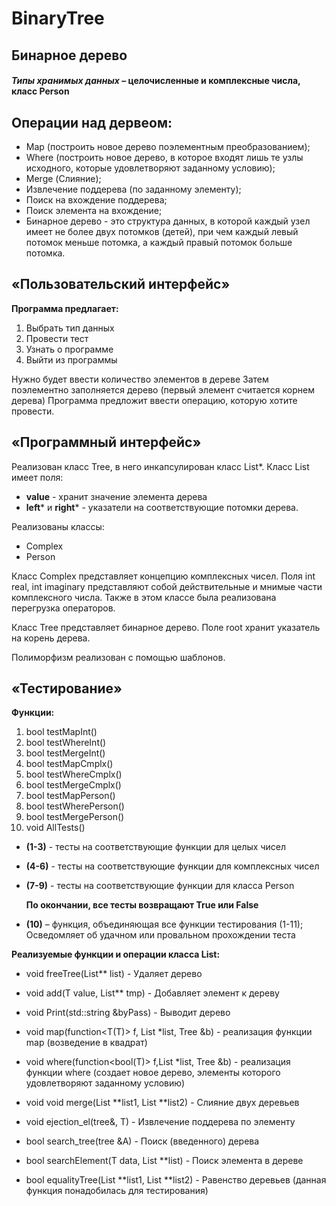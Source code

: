 # BinaryTree
## Бинарное дерево

#### _**Типы хранимых данных**_ – целочисленные и комплексные числа, класс Person

## **Операции над дервеом:**
- Map (построить новое дерево поэлементным преобразованием);
- Where (построить новое дерево, в которое входят лишь те узлы исходного, которые удовлетворяют заданному условию);
- Merge (Слияние);
- Извлечение поддерева (по заданному элементу);
- Поиск на вхождение поддерева;
- Поиск элемента на вхождение;
- Бинарное дерево - это структура данных, в которой каждый узел имеет не более двух потомков (детей), при чем каждый левый потомок меньше потомка, а каждый правый потомок больше потомка.

## **«Пользовательский интерфейс»**

**Программа предлагает:**
1. Выбрать тип данных
2. Провести тест
3. Узнать о программе
4. Выйти из программы

Нужно будет ввести количество элементов в дереве
Затем поэлементно заполняется дерево (первый элемент считается корнем дерева)
Программа предложит ввести операцию, которую хотите провести.

## **«Программный интерфейс»**

Реализован класс Tree, в него инкапсулирован класс List*.
Класс List имеет поля: 
- **value** - хранит значение элемента дерева
- **left*** и **right*** - указатели на соответствующие потомки дерева.

Реализованы классы: 
- Complex
- Person

Класс Complex представляет концепцию комплексных чисел. Поля int real, int imaginary представляют собой действительные и мнимые части комплексного числа. Также в этом классе была реализована перегрузка операторов.

Класс Tree представляет бинарное дерево. Поле root хранит указатель на корень дерева.

Полиморфизм реализован с помощью шаблонов.

## **«Тестирование»**

**Функции:**

 1. bool testMapInt()
 2. bool testWhereInt() 
 3. bool testMergeInt()
 4. bool testMapCmplx()
 5. bool testWhereCmplx()
 6. bool testMergeCmplx()
 7. bool testMapPerson()
 8. bool testWherePerson()
 9. bool testMergePerson()
 10. void AllTests()

- **(1-3)** - тесты на соответствующие функции для целых чисел
- **(4-6)** - тесты на соответствующие функции для комплексных чисел
- **(7-9)** - тесты на соответствующие функции для класса Person
 
  **По окончании, все тесты возвращают True или False**
 
- **(10)** – функция, объединяющая все функции тестирования (1-11); Осведомляет об удачном или провальном прохождении теста

**Реализуемые функции и операции класса List:**

- void freeTree(List** list) - Удаляет дерево
- void add(T value, List** tmp) - Добавляет элемент к дереву
- void Print(std::string &byPass) - Выводит дерево
- void map(function<T(T)> f, List \*list, Tree &b) - реализация функции map (возведение в квадрат)
- void where(function<bool(T)> f,List \*list, Tree &b) - реализация функции where (создает новое дерево, элементы которого удовлетворяют заданному условию)
- void void merge(List \*\*list1, List \*\*list2) - Слияние двух деревьев

- void ejection_el(tree&, T) - Извлечение поддерева по элементу
- bool search_tree(tree &A) - Поиск (введенного) дерева

- bool searchElement(T data, List \*\*list) - Поиск элемента в дереве
- bool equalityTree(List \*\*list1, List \*\*list2) - Равенство деревьев (данная функция понадобилась для тестирования)
